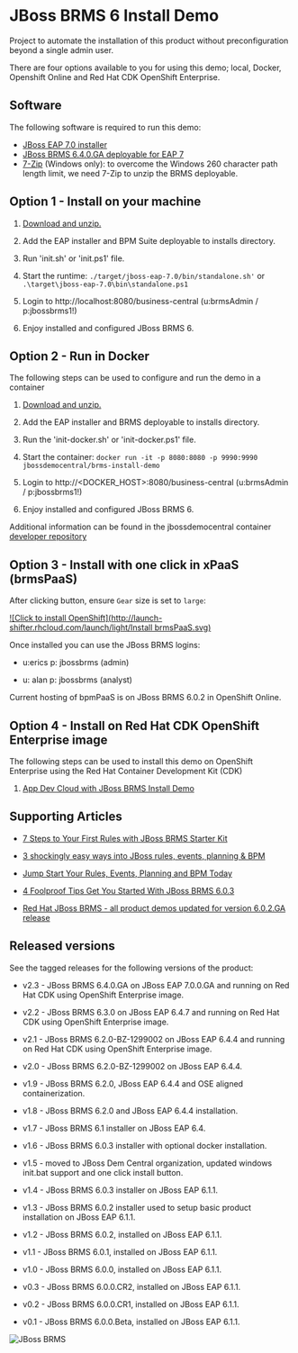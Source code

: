 JBoss BRMS 6 Install Demo
=========================
Project to automate the installation of this product without preconfiguration beyond a single admin user.

There are four options available to you for using this demo; local, Docker, Openshift Online and Red Hat CDK OpenShift Enterprise.

Software
--------
The following software is required to run this demo:
- [JBoss EAP 7.0 installer](https://developers.redhat.com/download-manager/file/jboss-eap-7.0.0-installer.jar)
- [JBoss BRMS 6.4.0.GA deployable for EAP 7](https://developers.redhat.com/download-manager/content/origin/files/sha256/14/148eb9be40833d5da00bb6108cbed1852924135d25ceb6c601c62ba43f99f372/jboss-brms-6.4.0.GA-deployable-eap7.x.zip)
- [7-Zip](http://www.7-zip.org/download.html) (Windows only): to overcome the Windows 260 character path length limit, we need 7-Zip to unzip the BRMS deployable.


Option 1 - Install on your machine
----------------------------------
1. [Download and unzip.](https://github.com/jbossdemocentral/brms-install-demo/archive/master.zip)

2. Add the EAP installer and BPM Suite deployable to installs directory.

3. Run 'init.sh' or 'init.ps1' file.

4. Start the runtime: `./target/jboss-eap-7.0/bin/standalone.sh'` or `.\target\jboss-eap-7.0\bin\standalone.ps1`

5. Login to http://localhost:8080/business-central  (u:brmsAdmin / p:jbossbrms1!)

6. Enjoy installed and configured JBoss BRMS 6.


Option 2 - Run in Docker
-----------------------------------------
The following steps can be used to configure and run the demo in a container

1. [Download and unzip.](https://github.com/jbossdemocentral/bpms-install-demo/archive/master.zip)

2. Add the EAP installer and BRMS deployable to installs directory.

3. Run the 'init-docker.sh' or 'init-docker.ps1' file.

4. Start the container: `docker run -it -p 8080:8080 -p 9990:9990 jbossdemocentral/brms-install-demo`

5. Login to http://&lt;DOCKER_HOST&gt;:8080/business-central  (u:brmsAdmin / p:jbossbrms1!)

7. Enjoy installed and configured JBoss BRMS 6.

Additional information can be found in the jbossdemocentral container [developer repository](https://github.com/jbossdemocentral/docker-developer)


Option 3 - Install with one click in xPaaS (brmsPaaS)
-----------------------------------------------------
After clicking button, ensure `Gear` size is set to `large`:

[![Click to install OpenShift](http://launch-shifter.rhcloud.com/launch/light/Install brmsPaaS.svg)](https://openshift.redhat.com/app/console/application_type/custom?&cartridges[]=https://raw.githubusercontent.com/jbossdemocentral/cartridge-brmsPaaS/master/metadata/manifest.yml&name=brmspaas&gear_profile=large&initial_git_url=)

Once installed you can use the JBoss BRMS logins:

   * u:erics  p: jbossbrms  (admin)

   * u: alan  p: jbossbrms  (analyst)

Current hosting of bpmPaaS is on JBoss BRMS 6.0.2 in OpenShift Online.


Option 4 - Install on Red Hat CDK OpenShift Enterprise image
------------------------------------------------------------
The following steps can be used to install this demo on OpenShift Enterprise using the
Red Hat Container Development Kit (CDK)

1. [App Dev Cloud with JBoss BRMS Install Demo](https://github.com/redhatdemocentral/rhcs-brms-install-demo)


Supporting Articles
-------------------
- [7 Steps to Your First Rules with JBoss BRMS Starter Kit](http://www.schabell.org/2015/08/7-steps-first-rules-jboss-brms-starter-kit.html)

- [3 shockingly easy ways into JBoss rules, events, planning & BPM](http://www.schabell.org/2015/01/3-shockingly-easy-ways-into-jboss-brms-bpmsuite.html)

- [Jump Start Your Rules, Events, Planning and BPM Today](http://www.schabell.org/2014/12/jump-start-rules-events-planning-bpm-today.html)

- [4 Foolproof Tips Get You Started With JBoss BRMS 6.0.3](http://www.schabell.org/2014/10/4-foolproof-tips-get-started-jboss-brms-603.html)

- [Red Hat JBoss BRMS - all product demos updated for version 6.0.2.GA release](http://www.schabell.org/2014/07/redhat-jboss-brms-product-demos-6.0.2-updated.html)


Released versions
-----------------
See the tagged releases for the following versions of the product:

- v2.3 - JBoss BRMS 6.4.0.GA on JBoss EAP 7.0.0.GA and running on Red Hat CDK using OpenShift Enterprise image.

- v2.2 - JBoss BRMS 6.3.0 on JBoss EAP 6.4.7 and running on Red Hat CDK using OpenShift Enterprise image.

- v2.1 - JBoss BRMS 6.2.0-BZ-1299002 on JBoss EAP 6.4.4 and running on Red Hat CDK using OpenShift Enterprise image.

- v2.0 - JBoss BRMS 6.2.0-BZ-1299002 on JBoss EAP 6.4.4.

- v1.9 - JBoss BRMS 6.2.0, JBoss EAP 6.4.4 and OSE aligned containerization.

- v1.8 - JBoss BRMS 6.2.0 and JBoss EAP 6.4.4 installation.

- v1.7 - JBoss BRMS 6.1 installer on JBoss EAP 6.4.

- v1.6 - JBoss BRMS 6.0.3 installer with optional docker installation.

- v1.5 - moved to JBoss Dem Central organization, updated windows init.bat support and one click install button.

- v1.4 - JBoss BRMS 6.0.3 installer on JBoss EAP 6.1.1.

- v1.3 - JBoss BRMS 6.0.2 installer used to setup basic product installation on JBoss EAP 6.1.1.

- v1.2 - JBoss BRMS 6.0.2, installed on JBoss EAP 6.1.1.

- v1.1 - JBoss BRMS 6.0.1, installed on JBoss EAP 6.1.1.

- v1.0 - JBoss BRMS 6.0.0, installed on JBoss EAP 6.1.1.

- v0.3 - JBoss BRMS 6.0.0.CR2, installed on JBoss EAP 6.1.1.

- v0.2 - JBoss BRMS 6.0.0.CR1, installed on JBoss EAP 6.1.1.

- v0.1 - JBoss BRMS 6.0.0.Beta, installed on JBoss EAP 6.1.1.


![JBoss BRMS](https://github.com/jbossdemocentral/brms-install-demo/blob/master/support/jboss-brms.png?raw=true)
